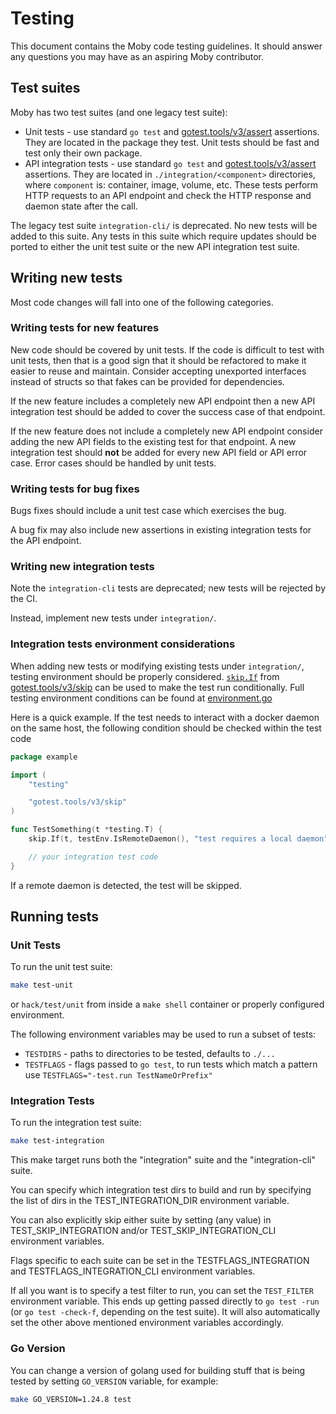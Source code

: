 # Testing

This document contains the Moby code testing guidelines. It should answer any 
questions you may have as an aspiring Moby contributor.

## Test suites

Moby has two test suites (and one legacy test suite):

* Unit tests - use standard `go test` and
  [gotest.tools/v3/assert](https://pkg.go.dev/gotest.tools/v3/assert) assertions. They are located in
  the package they test. Unit tests should be fast and test only their own 
  package.
* API integration tests - use standard `go test` and
  [gotest.tools/v3/assert](https://pkg.go.dev/gotest.tools/v3/assert) assertions. They are located in
  `./integration/<component>` directories, where `component` is: container,
  image, volume, etc. These tests perform HTTP requests to an API endpoint and
  check the HTTP response and daemon state after the call.

The legacy test suite `integration-cli/` is deprecated. No new tests will be 
added to this suite. Any tests in this suite which require updates should be 
ported to either the unit test suite or the new API integration test suite.

## Writing new tests

Most code changes will fall into one of the following categories.

### Writing tests for new features

New code should be covered by unit tests. If the code is difficult to test with
unit tests, then that is a good sign that it should be refactored to make it
easier to reuse and maintain. Consider accepting unexported interfaces instead
of structs so that fakes can be provided for dependencies.

If the new feature includes a completely new API endpoint then a new API 
integration test should be added to cover the success case of that endpoint.

If the new feature does not include a completely new API endpoint consider 
adding the new API fields to the existing test for that endpoint. A new 
integration test should **not** be added for every new API field or API error 
case. Error cases should be handled by unit tests.

### Writing tests for bug fixes

Bugs fixes should include a unit test case which exercises the bug.

A bug fix may also include new assertions in existing integration tests for the
API endpoint.

### Writing new integration tests

Note the `integration-cli` tests are deprecated; new tests will be rejected by
the CI.

Instead, implement new tests under `integration/`.

### Integration tests environment considerations

When adding new tests or modifying existing tests under `integration/`, testing
environment should be properly considered. [`skip.If`](https://pkg.go.dev/gotest.tools/v3/skip#If) from 
[gotest.tools/v3/skip](https://pkg.go.dev/gotest.tools/v3/skip) can be used to make the 
test run conditionally. Full testing environment conditions can be found at 
[environment.go](https://github.com/moby/moby/blob/311b2c87e125c6d4198014369e313135cf928a8a/testutil/environment/environment.go)

Here is a quick example. If the test needs to interact with a docker daemon on 
the same host, the following condition should be checked within the test code

```go
package example

import (
	"testing"

	"gotest.tools/v3/skip"
)

func TestSomething(t *testing.T) {
	skip.If(t, testEnv.IsRemoteDaemon(), "test requires a local daemon")

	// your integration test code
}
```

If a remote daemon is detected, the test will be skipped.

## Running tests

### Unit Tests

To run the unit test suite:

```bash
make test-unit
```

or `hack/test/unit` from inside a `make shell` container or properly
configured environment.

The following environment variables may be used to run a subset of tests:

* `TESTDIRS` - paths to directories to be tested, defaults to `./...`
* `TESTFLAGS` - flags passed to `go test`, to run tests which match a pattern
  use `TESTFLAGS="-test.run TestNameOrPrefix"`

### Integration Tests

To run the integration test suite:

```bash
make test-integration
```

This make target runs both the "integration" suite and the "integration-cli"
suite.

You can specify which integration test dirs to build and run by specifying
the list of dirs in the TEST_INTEGRATION_DIR environment variable.

You can also explicitly skip either suite by setting (any value) in
TEST_SKIP_INTEGRATION and/or TEST_SKIP_INTEGRATION_CLI environment variables.

Flags specific to each suite can be set in the TESTFLAGS_INTEGRATION and
TESTFLAGS_INTEGRATION_CLI environment variables.

If all you want is to specify a test filter to run, you can set the
`TEST_FILTER` environment variable. This ends up getting passed directly to `go
test -run` (or `go test -check-f`, depending on the test suite). It will also
automatically set the other above mentioned environment variables accordingly.

### Go Version

You can change a version of golang used for building stuff that is being tested
by setting `GO_VERSION` variable, for example:

```bash
make GO_VERSION=1.24.8 test
```
